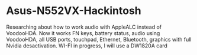 # Asus-N552VX-Hackintosh

Researching about how to work audio with AppleALC instead of VoodooHDA. Now it works FN keys, battery status, audio using VoodooHDA, all USB ports, touchpad, Ethernet, Bluetooth, graphics with full Nvidia desactivation. WI-FI in progress, I will use a DW1820A card
